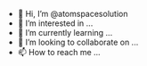 - 👋 Hi, I’m @atomspacesolution
- 👀 I’m interested in ...
- 🌱 I’m currently learning ...
- 💞️ I’m looking to collaborate on ...
- 📫 How to reach me ...

<!---
atomspacesolution/atomspacesolution is a ✨ special ✨ repository because its `README.md` (this file) appears on your GitHub profile.
You can click the Preview link to take a look at your changes.
--->
